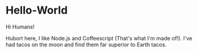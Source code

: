 # Hello-World

Hi Humans!

Hubort here, I like Node.js and Coffeescript (That's what I'm made of!).
I've had tacos on the moon and find them far superior to Earth tacos.
